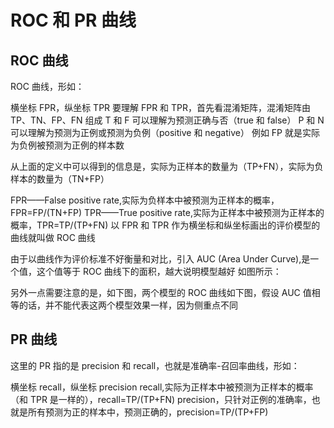 # ROC 和 PR 曲线

## ROC 曲线

ROC 曲线，形如：

横坐标 FPR，纵坐标 TPR
要理解 FPR 和 TPR，首先看混淆矩阵，混淆矩阵由 TP、TN、FP、FN 组成
T 和 F 可以理解为预测正确与否（true 和 false）
P 和 N 可以理解为预测为正例或预测为负例（positive 和 negative）
例如 FP 就是实际为负例被预测为正例的样本数

从上面的定义中可以得到的信息是，实际为正样本的数量为（TP+FN），实际为负样本的数量为（TN+FP）

FPR——False positive rate,实际为负样本中被预测为正样本的概率，FPR=FP/(TN+FP)
TPR——True positive rate,实际为正样本中被预测为正样本的概率，TPR=TP/(TP+FN)
以 FPR 和 TPR 作为横坐标和纵坐标画出的评价模型的曲线就叫做 ROC 曲线

由于以曲线作为评价标准不好衡量和对比，引入 AUC (Area Under Curve),是一个值，这个值等于 ROC 曲线下的面积，越大说明模型越好
如图所示：

另外一点需要注意的是，如下图，两个模型的 ROC 曲线如下图，假设 AUC 值相等的话，并不能代表这两个模型效果一样，因为侧重点不同

## PR 曲线

这里的 PR 指的是 precision 和 recall，也就是准确率-召回率曲线，形如：

横坐标 recall，纵坐标 precision
recall,实际为正样本中被预测为正样本的概率（和 TPR 是一样的），recall=TP/(TP+FN)
precision，只针对正例的准确率，也就是所有预测为正的样本中，预测正确的，precision=TP/(TP+FP)
